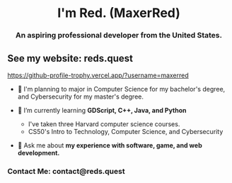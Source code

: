 <h1 align="center">I'm Red. (MaxerRed)</h1>
<h3 align="center">An aspiring professional developer from the United States.</h3>

<h2>See my website: reds.quest</h2>

https://github-profile-trophy.vercel.app/?username=maxerred

- 🔭 I'm planning to major in Computer Science for my bachelor's degree, and Cybersecurity for my master's degree. 

- 🧠 I’m currently learning **GDScript, C++, Java, and Python**
  
  -  I've taken three Harvard computer science courses.
  -  CS50's Intro to Technology, Computer Science, and Cybersecurity

- 💬 Ask me about **my experience with software, game, and web development.**

<h3 align="left">Contact Me: contact@reds.quest</h3>

